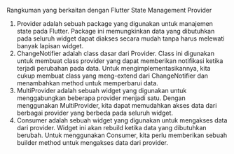 Rangkuman yang berkaitan dengan Flutter State Management Provider
1. Provider adalah sebuah package yang digunakan untuk manajemen state pada Flutter. Package ini memungkinkan data yang dibutuhkan pada seluruh widget dapat diakses secara mudah tanpa harus melewati banyak lapisan widget.
2. ChangeNotifier adalah class dasar dari Provider. Class ini digunakan untuk membuat class provider yang dapat memberikan notifikasi ketika terjadi perubahan pada data. Untuk mengimplementasikannya, kita cukup membuat class yang meng-extend dari ChangeNotifier dan menambahkan method untuk memperbarui data.
3. MultiProvider adalah sebuah widget yang digunakan untuk menggabungkan beberapa provider menjadi satu. Dengan menggunakan MultiProvider, kita dapat memudahkan akses data dari berbagai provider yang berbeda pada seluruh widget.
4. Consumer adalah sebuah widget yang digunakan untuk mengakses data dari provider. Widget ini akan rebuild ketika data yang dibutuhkan berubah. Untuk menggunakan Consumer, kita perlu memberikan sebuah builder method untuk mengakses data dari provider.
